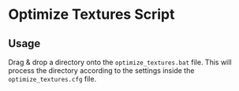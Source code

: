 # Optimize Textures Script

## Usage
Drag & drop a directory onto the `optimize_textures.bat` file. This will process the directory according to the settings inside the `optimize_textures.cfg` file.
